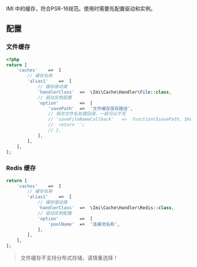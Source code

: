 IMI 中的缓存，符合PSR-16规范。使用时需要先配置驱动和实例。

## 配置

### 文件缓存

```php
<?php
return [
	'caches'	=>	[
		// 缓存名称
		'alias1'	=>	[
			// 缓存驱动类
			'handlerClass'	=>	\Imi\Cache\Handler\File::class,
			// 驱动实例配置
			'option'		=>	[
				'savePath'	=>	'文件缓存保存路径',
				// 保存文件名处理回调，一般可以不写
				// 'saveFileNameCallback'	=>	function($savePath, $key){
				// 	return '';
				// },
			],
		],
	],
];
```

### Redis 缓存

```php
return [
	'caches'	=>	[
		// 缓存名称
		'alias1'	=>	[
			// 缓存驱动类
			'handlerClass'	=>	\Imi\Cache\Handler\Redis::class,
			// 驱动实例配置
			'option'		=>	[
				'poolName'	=>	'连接池名称',
			],
		],
	],
];
```

> 文件缓存不支持分布式存储，请慎重选择！